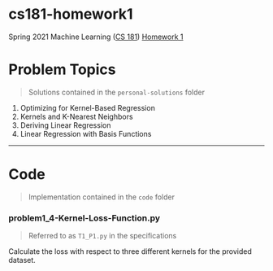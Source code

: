 # cs181-homework1
Spring 2021 Machine Learning ([CS 181](https://harvard-ml-courses.github.io/cs181-web-2021/)) [Homework 1](https://github.com/harvard-ml-courses/cs181-s21-homeworks/tree/main/hw1)

# Problem Topics

> Solutions contained in the `personal-solutions` folder

1. Optimizing for Kernel-Based Regression
2. Kernels and K-Nearest Neighbors
3. Deriving Linear Regression
4. Linear Regression with Basis Functions

---

# Code

> Implementation contained in the `code` folder

### problem1_4-Kernel-Loss-Function.py

> Referred to as `T1_P1.py` in the specifications

Calculate the loss with respect to three different kernels for the provided dataset.
